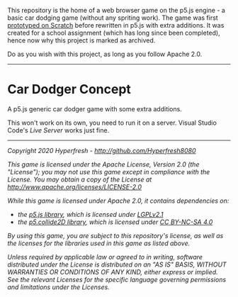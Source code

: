 This repository is the home of a web browser game on the p5.js engine - a basic car dodging game (without any spriting work). The game was first [prototyped on Scratch](https://scratch.mit.edu/projects/421421238/) before rewritten in p5.js with extra additions. It was created for a school assignment (which has long since been completed), hence now why this project is marked as archived.

Do as you wish with this project, as long as you follow Apache 2.0.

---

# Car Dodger Concept
A p5.js generic car dodger game with some extra additions.

This won't work on its own, you need to run it on a server. Visual Studio Code's *Live Server* works just fine.

---

*Copyright 2020 Hyperfresh - http://github.com/Hyperfresh8080*

*This game is licensed under the Apache License, Version 2.0 (the "License");
you may not use this game except in compliance with the License.
You may obtain a copy of the License at http://www.apache.org/licenses/LICENSE-2.0*

*While this game is licensed under Apache 2.0, it contains dependencies on:*
- *the [p5.js library](https://github.com/processing/p5.js), which is licensed under [LGPLv2.1](https://www.gnu.org/licenses/old-licenses/lgpl-2.1.en.html)*
- *the [p5.collide2D library](https://github.com/bmoren/p5.collide2D), which is licensed under [CC BY-NC-SA 4.0](https://creativecommons.org/licenses/by-nc-sa/4.0/legalcode)*

*By using this game, you are subject to this repository's license, as well as the licenses for the libraries used in this game as listed above.*

*Unless required by applicable law or agreed to in writing, software
distributed under the License is distributed on an "AS IS" BASIS,
WITHOUT WARRANTIES OR CONDITIONS OF ANY KIND, either express or implied.
See the relevant Licenses for the specific language governing permissions and
limitations under the Licenses.*
